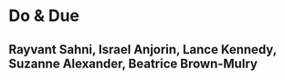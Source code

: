 # Do & Due

## Rayvant Sahni, Israel Anjorin, Lance Kennedy, Suzanne Alexander, Beatrice Brown-Mulry
